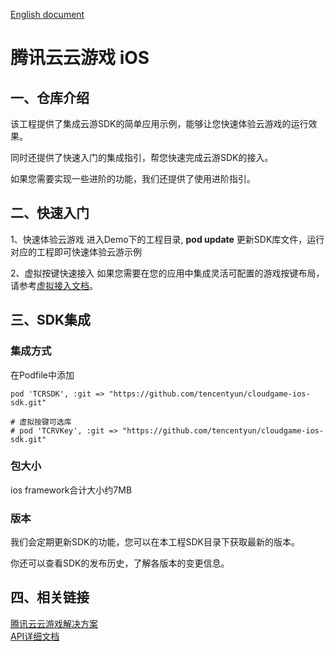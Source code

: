 [English document](README_EN-US.md)
# 腾讯云云游戏 iOS
## 一、仓库介绍
该工程提供了集成云游SDK的简单应用示例，能够让您快速体验云游戏的运行效果。

同时还提供了快速入门的集成指引，帮您快速完成云游SDK的接入。

如果您需要实现一些进阶的功能，我们还提供了使用进阶指引。

## 二、快速入门
1、快速体验云游戏
进入Demo下的工程目录, **pod update** 更新SDK库文件，运行对应的工程即可快速体验云游示例

2、虚拟按键快速接入
如果您需要在您的应用中集成灵活可配置的游戏按键布局，请参考[虚拟接入文档](Doc/自定义虚拟按键.md)。

## 三、SDK集成

### 集成方式
在Podfile中添加
```
pod 'TCRSDK', :git => "https://github.com/tencentyun/cloudgame-ios-sdk.git"

# 虚拟按键可选库
# pod 'TCRVKey', :git => "https://github.com/tencentyun/cloudgame-ios-sdk.git"
```
### 包大小
ios framework合计大小约7MB

### 版本
我们会定期更新SDK的功能，您可以在本工程SDK目录下获取最新的版本。

你还可以查看SDK的发布历史，了解各版本的变更信息。


## 四、相关链接
[腾讯云云游戏解决方案](https://cloud.tencent.com/solution/gs)  
[API详细文档](https://tencentyun.github.io/cloudgame-ios-sdk/)
